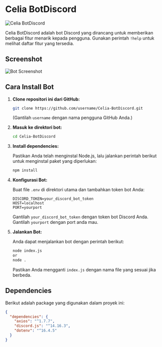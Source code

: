 # Celia BotDiscord

![Celia BotDiscord](https://i.pinimg.com/736x/47/f4/64/47f464522a1a1a9a534b7936171a8796.jpg)

Celia BotDiscord adalah bot Discord yang dirancang untuk memberikan berbagai fitur menarik kepada pengguna. Gunakan perintah `!help` untuk melihat daftar fitur yang tersedia.

## Screenshot

![Bot Screenshot](https://cdn.discordapp.com/attachments/1294204975840366632/1294210676130185298/image.png?ex=670a2f1e&is=6708dd9e&hm=c51865030a5cb079ec0d2ea739a641b96694d90e215f8cd8aa241c287f306e84&)

## Cara Install Bot

1. **Clone repositori ini dari GitHub:**

   ```bash
   git clone https://github.com/username/Celia-BotDiscord.git
   ```

   (Gantilah `username` dengan nama pengguna GitHub Anda.)

2. **Masuk ke direktori bot:**

   ```bash
   cd Celia-BotDiscord
   ```

3. **Install dependencies:**

   Pastikan Anda telah menginstal Node.js, lalu jalankan perintah berikut untuk menginstal paket yang diperlukan:

   ```bash
   npm install
   ```

4. **Konfigurasi Bot:**

   Buat file `.env` di direktori utama dan tambahkan token bot Anda:

   ```plaintext
   DISCORD_TOKEN=your_discord_bot_token
   HOST=localhost
   PORT=yourport
   ```

   Gantilah `your_discord_bot_token` dengan token bot Discord Anda.
   Gantilah `yourport` dengan port anda mau.

6. **Jalankan Bot:**

   Anda dapat menjalankan bot dengan perintah berikut:

   ```bash
   node index.js
   or
   node .
   ```

   Pastikan Anda mengganti `index.js` dengan nama file yang sesuai jika berbeda.

## Dependencies

Berikut adalah package yang digunakan dalam proyek ini:

```json
{
  "dependencies": {
    "axios": "^1.7.7",
    "discord.js": "^14.16.3",
    "dotenv": "^16.4.5"
  }
}
```

